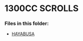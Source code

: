<!-- C:\Users\razer\Desktop\walkerrh.github.io\SCROLLS_FOLDER\MOTORSPORTS\1300CC\1300CC_SCROLLS.md -->

# 1300CC SCROLLS












### Files in this folder:
- [HAYABUSA](/SCROLLS_FOLDER/MOTORSPORTS/1300CC/HAYABUSA.html)
